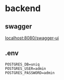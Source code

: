 # backend

## swagger

[localhost:8080/swagger-ui](localhost:8080/swagger-ui)

## .env
    POSTGRES_DB=uniq
    POSTGRES_USER=admin
    POSTGRES_PASSWORD=admin